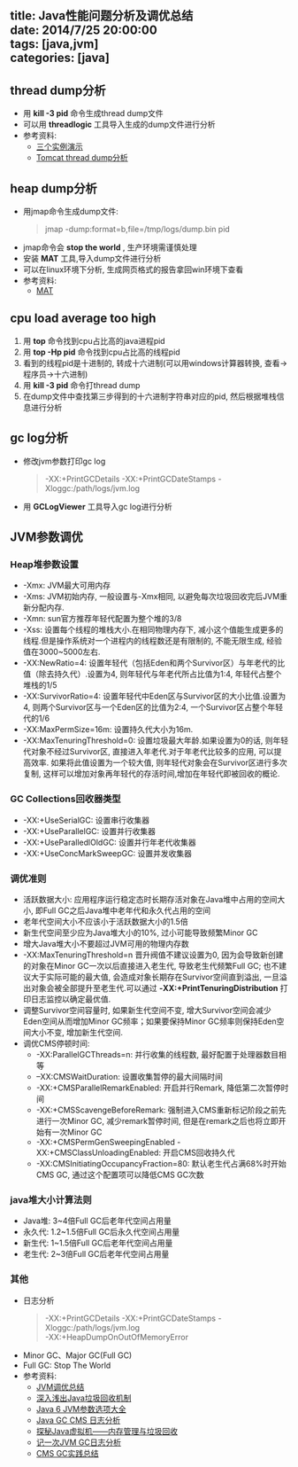 title: Java性能问题分析及调优总结  
date: 2014/7/25 20:00:00  
tags: [java,jvm]  
categories: [java]  
---
  
## thread dump分析    
  - 用 **kill -3 pid** 命令生成thread dump文件  
  - 可以用 **threadlogic** 工具导入生成的dump文件进行分析  
  - 参考资料:  
    - [三个实例演示](http://www.cnblogs.com/zhengyun_ustc/archive/2013/01/06/dumpanalysis.html)  
    - [Tomcat thread dump分析](http://www.jiacheo.org/blog/279)  
  
## heap dump分析  
  - 用jmap命令生成dump文件:   
    > jmap -dump:format=b,file=/tmp/logs/dump.bin pid   
  - jmap命令会 **stop the world** , 生产环境需谨慎处理  
  - 安装 **MAT** 工具,导入dump文件进行分析  
  - 可以在linux环境下分析, 生成网页格式的报告拿回win环境下查看  
  - 参考资料:  
    - [MAT](http://www.eclipse.org/mat)  
  
## cpu load average too high  
  1. 用 **top** 命令找到cpu占比高的java进程pid  
  2. 用 **top -Hp pid** 命令找到cpu占比高的线程pid  
  3. 看到的线程pid是十进制的, 转成十六进制(可以用windows计算器转换, 查看->程序员->十六进制)   
  4. 用 **kill -3 pid** 命令打thread dump  
  5. 在dump文件中查找第三步得到的十六进制字符串对应的pid, 然后根据堆栈信息进行分析  
    
## gc log分析  
  - 修改jvm参数打印gc log  
    > -XX:+PrintGCDetails -XX:+PrintGCDateStamps -Xloggc:/path/logs/jvm.log  
  - 用 **GCLogViewer** 工具导入gc log进行分析  
  
## JVM参数调优   
### Heap堆参数设置   
  - -Xmx: JVM最大可用内存   
  - -Xms: JVM初始内存, 一般设置与-Xmx相同, 以避免每次垃圾回收完后JVM重新分配内存.  
  - -Xmn: sun官方推荐年轻代配置为整个堆的3/8  
  - -Xss: 设置每个线程的堆栈大小.在相同物理内存下, 减小这个值能生成更多的线程.但是操作系统对一个进程内的线程数还是有限制的, 不能无限生成, 经验值在3000~5000左右.  
  - -XX:NewRatio=4: 设置年轻代（包括Eden和两个Survivor区）与年老代的比值（除去持久代）.设置为4, 则年轻代与年老代所占比值为1:4, 年轻代占整个堆栈的1/5  
  - -XX:SurvivorRatio=4: 设置年轻代中Eden区与Survivor区的大小比值.设置为4, 则两个Survivor区与一个Eden区的比值为2:4, 一个Survivor区占整个年轻代的1/6  
  - -XX:MaxPermSize=16m: 设置持久代大小为16m.  
  - -XX:MaxTenuringThreshold=0: 设置垃圾最大年龄.如果设置为0的话, 则年轻代对象不经过Survivor区, 直接进入年老代.对于年老代比较多的应用, 可以提高效率. 如果将此值设置为一个较大值, 则年轻代对象会在Survivor区进行多次复制, 这样可以增加对象再年轻代的存活时间,增加在年轻代即被回收的概论.   
    
### GC Collections回收器类型  
  - -XX:+UseSerialGC: 设置串行收集器  
  - -XX:+UseParallelGC: 设置并行收集器  
  - -XX:+UseParalledlOldGC: 设置并行年老代收集器  
  - -XX:+UseConcMarkSweepGC: 设置并发收集器  
  
### 调优准则  
  - 活跃数据大小: 应用程序运行稳定态时长期存活对象在Java堆中占用的空间大小, 即Full GC之后Java堆中老年代和永久代占用的空间  
  - 老年代空间大小不应该小于活跃数据大小的1.5倍  
  - 新生代空间至少应为Java堆大小的10%, 过小可能导致频繁Minor GC  
  - 增大Java堆大小不要超过JVM可用的物理内存数  
  - -XX:MaxTenuringThreshold=n 晋升阀值不建议设置为0, 因为会导致新创建的对象在Minor GC一次以后直接进入老生代, 导致老生代频繁Full GC; 也不建议大于实际可能的最大值, 会造成对象长期存在Survivor空间直到溢出, 一旦溢出对象会被全部提升至老生代.可以通过 **-XX:+PrintTenuringDistribution** 打印日志监控以确定最优值.  
  - 调整Survivor空间容量时, 如果新生代空间不变, 增大Survivor空间会减少Eden空间从而增加Minor GC频率；如果要保持Minor GC频率则保持Eden空间大小不变, 增加新生代空间.  
  - 调优CMS停顿时间:   
    - -XX:ParallelGCThreads=n: 并行收集的线程数, 最好配置于处理器数目相等  
    - –XX:CMSWaitDuration: 设置收集暂停的最大间隔时间  
    - -XX:+CMSParallelRemarkEnabled: 开启并行Remark, 降低第二次暂停时间  
    - -XX:+CMSScavengeBeforeRemark: 强制进入CMS重新标记阶段之前先进行一次Minor GC, 减少remark暂停时间, 但是在remark之后也将立即开始有一次Minor GC  
    - -XX:+CMSPermGenSweepingEnabled -XX:+CMSClassUnloadingEnabled: 开启CMS回收持久代  
    - -XX:CMSInitiatingOccupancyFraction=80: 默认老生代占满68%时开始CMS GC, 通过这个配置项可以降低CMS GC次数  
  
### java堆大小计算法则  
  - Java堆: 3~4倍Full GC后老年代空间占用量  
  - 永久代: 1.2~1.5倍Full GC后永久代空间占用量  
  - 新生代: 1~1.5倍Full GC后老年代空间占用量  
  - 老生代: 2~3倍Full GC后老年代空间占用量  
  
### 其他  
  - 日志分析  
    > -XX:+PrintGCDetails -XX:+PrintGCDateStamps -Xloggc:/path/logs/jvm.log  
    > -XX:+HeapDumpOnOutOfMemoryError  
  - Minor GC、Major GC(Full GC)  
  - Full GC: Stop The World  
  - 参考资料:  
    - [JVM调优总结](http://unixboy.iteye.com/blog/174173)  
    - [深入浅出Java垃圾回收机制](http://my.oschina.net/xishuixixia/blog/131212)  
    - [Java 6 JVM参数选项大全](http://kenwublog.com/docs/java6-jvm-options-chinese-edition.htm)  
    - [Java GC CMS 日志分析](http://blog.csdn.net/nini_lou/article/details/23207399)  
    - [探秘Java虚拟机——内存管理与垃圾回收](http://www.blogjava.net/chhbjh/archive/2012/01/28/368936.html)  
    - [记一次JVM GC日志分析](http://blog.csdn.net/cpzhong/article/details/6831751)  
    - [CMS GC实践总结](http://www.blogjava.net/killme2008/archive/2009/09/22/295931.html)  
